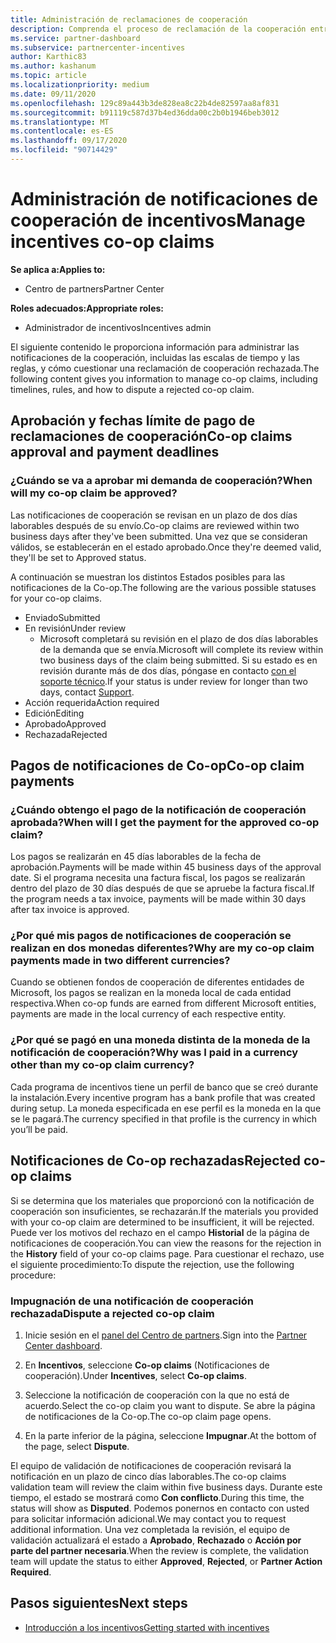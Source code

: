 ```yaml
---
title: Administración de reclamaciones de cooperación
description: Comprenda el proceso de reclamación de la cooperación entre las que se incluyen las fechas límite, los problemas de moneda y cómo cuestionarlas.
ms.service: partner-dashboard
ms.subservice: partnercenter-incentives
author: Karthic83
ms.author: kashanum
ms.topic: article
ms.localizationpriority: medium
ms.date: 09/11/2020
ms.openlocfilehash: 129c89a443b3de828ea8c22b4de82597aa8af831
ms.sourcegitcommit: b91119c587d37b4ed36dda00c2b0b1946beb3012
ms.translationtype: MT
ms.contentlocale: es-ES
ms.lasthandoff: 09/17/2020
ms.locfileid: "90714429"
---
```

# <a name="manage-incentives-co-op-claims"></a><span data-ttu-id="60437-103">Administración de notificaciones de cooperación de incentivos</span><span class="sxs-lookup"><span data-stu-id="60437-103">Manage incentives co-op claims</span></span>

<span data-ttu-id="60437-104">**Se aplica a:**</span><span class="sxs-lookup"><span data-stu-id="60437-104">**Applies to:**</span></span>

- <span data-ttu-id="60437-105">Centro de partners</span><span class="sxs-lookup"><span data-stu-id="60437-105">Partner Center</span></span>

<span data-ttu-id="60437-106">**Roles adecuados:**</span><span class="sxs-lookup"><span data-stu-id="60437-106">**Appropriate roles:**</span></span>

- <span data-ttu-id="60437-107">Administrador de incentivos</span><span class="sxs-lookup"><span data-stu-id="60437-107">Incentives admin</span></span>

<span data-ttu-id="60437-108">El siguiente contenido le proporciona información para administrar las notificaciones de la cooperación, incluidas las escalas de tiempo y las reglas, y cómo cuestionar una reclamación de cooperación rechazada.</span><span class="sxs-lookup"><span data-stu-id="60437-108">The following content gives you information to manage co-op claims, including timelines, rules, and how to dispute a rejected co-op claim.</span></span>

## <a name="co-op-claims-approval-and-payment-deadlines"></a><span data-ttu-id="60437-109">Aprobación y fechas límite de pago de reclamaciones de cooperación</span><span class="sxs-lookup"><span data-stu-id="60437-109">Co-op claims approval and payment deadlines</span></span>

### <a name="when-will-my-co-op-claim-be-approved"></a><span data-ttu-id="60437-110">¿Cuándo se va a aprobar mi demanda de cooperación?</span><span class="sxs-lookup"><span data-stu-id="60437-110">When will my co-op claim be approved?</span></span>

<span data-ttu-id="60437-111">Las notificaciones de cooperación se revisan en un plazo de dos días laborables después de su envío.</span><span class="sxs-lookup"><span data-stu-id="60437-111">Co-op claims are reviewed within two business days after they've been submitted.</span></span> <span data-ttu-id="60437-112">Una vez que se consideran válidos, se establecerán en el estado aprobado.</span><span class="sxs-lookup"><span data-stu-id="60437-112">Once they're deemed valid, they'll be set to Approved status.</span></span>  

<span data-ttu-id="60437-113">A continuación se muestran los distintos Estados posibles para las notificaciones de la Co-op.</span><span class="sxs-lookup"><span data-stu-id="60437-113">The following are the various possible statuses for your co-op claims.</span></span>

- <span data-ttu-id="60437-114">Enviado</span><span class="sxs-lookup"><span data-stu-id="60437-114">Submitted</span></span>
- <span data-ttu-id="60437-115">En revisión</span><span class="sxs-lookup"><span data-stu-id="60437-115">Under review</span></span>
  - <span data-ttu-id="60437-116">Microsoft completará su revisión en el plazo de dos días laborables de la demanda que se envía.</span><span class="sxs-lookup"><span data-stu-id="60437-116">Microsoft will complete its review within two business days of the claim being submitted.</span></span> <span data-ttu-id="60437-117">Si su estado es en revisión durante más de dos días, póngase en contacto [con el soporte técnico](https://partner.microsoft.com/dashboard/support/incentives/servicerequests?category=incentives).</span><span class="sxs-lookup"><span data-stu-id="60437-117">If your status is under review for longer than two days, contact [Support](https://partner.microsoft.com/dashboard/support/incentives/servicerequests?category=incentives).</span></span>
- <span data-ttu-id="60437-118">Acción requerida</span><span class="sxs-lookup"><span data-stu-id="60437-118">Action required</span></span>
- <span data-ttu-id="60437-119">Edición</span><span class="sxs-lookup"><span data-stu-id="60437-119">Editing</span></span>
- <span data-ttu-id="60437-120">Aprobado</span><span class="sxs-lookup"><span data-stu-id="60437-120">Approved</span></span>
- <span data-ttu-id="60437-121">Rechazada</span><span class="sxs-lookup"><span data-stu-id="60437-121">Rejected</span></span>

## <a name="co-op-claim-payments"></a><span data-ttu-id="60437-122">Pagos de notificaciones de Co-op</span><span class="sxs-lookup"><span data-stu-id="60437-122">Co-op claim payments</span></span>

### <a name="when-will-i-get-the-payment-for-the-approved-co-op-claim"></a><span data-ttu-id="60437-123">¿Cuándo obtengo el pago de la notificación de cooperación aprobada?</span><span class="sxs-lookup"><span data-stu-id="60437-123">When will I get the payment for the approved co-op claim?</span></span>

<span data-ttu-id="60437-124">Los pagos se realizarán en 45 días laborables de la fecha de aprobación.</span><span class="sxs-lookup"><span data-stu-id="60437-124">Payments will be made within 45 business days of the approval date.</span></span> <span data-ttu-id="60437-125">Si el programa necesita una factura fiscal, los pagos se realizarán dentro del plazo de 30 días después de que se apruebe la factura fiscal.</span><span class="sxs-lookup"><span data-stu-id="60437-125">If the program needs a tax invoice, payments will be made within 30 days after tax invoice is approved.</span></span>

### <a name="why-are-my-co-op-claim-payments-made-in-two-different-currencies"></a><span data-ttu-id="60437-126">¿Por qué mis pagos de notificaciones de cooperación se realizan en dos monedas diferentes?</span><span class="sxs-lookup"><span data-stu-id="60437-126">Why are my co-op claim payments made in two different currencies?</span></span>

<span data-ttu-id="60437-127">Cuando se obtienen fondos de cooperación de diferentes entidades de Microsoft, los pagos se realizan en la moneda local de cada entidad respectiva.</span><span class="sxs-lookup"><span data-stu-id="60437-127">When co-op funds are earned from different Microsoft entities, payments are made in the local currency of each respective entity.</span></span>  

### <a name="why-was-i-paid-in-a-currency-other-than-my-co-op-claim-currency"></a><span data-ttu-id="60437-128">¿Por qué se pagó en una moneda distinta de la moneda de la notificación de cooperación?</span><span class="sxs-lookup"><span data-stu-id="60437-128">Why was I paid in a currency other than my co-op claim currency?</span></span>

<span data-ttu-id="60437-129">Cada programa de incentivos tiene un perfil de banco que se creó durante la instalación.</span><span class="sxs-lookup"><span data-stu-id="60437-129">Every incentive program has a bank profile that was created during setup.</span></span> <span data-ttu-id="60437-130">La moneda especificada en ese perfil es la moneda en la que se le pagará.</span><span class="sxs-lookup"><span data-stu-id="60437-130">The currency specified in that profile is the currency in which you’ll be paid.</span></span>

## <a name="rejected-co-op-claims"></a><span data-ttu-id="60437-131">Notificaciones de Co-op rechazadas</span><span class="sxs-lookup"><span data-stu-id="60437-131">Rejected co-op claims</span></span>

<span data-ttu-id="60437-132">Si se determina que los materiales que proporcionó con la notificación de cooperación son insuficientes, se rechazarán.</span><span class="sxs-lookup"><span data-stu-id="60437-132">If the materials you provided with your co-op claim are determined to be insufficient, it will be rejected.</span></span> <span data-ttu-id="60437-133">Puede ver los motivos del rechazo en el campo **Historial** de la página de notificaciones de cooperación.</span><span class="sxs-lookup"><span data-stu-id="60437-133">You can view the reasons for the rejection in the **History** field of your co-op claims page.</span></span> <span data-ttu-id="60437-134">Para cuestionar el rechazo, use el siguiente procedimiento:</span><span class="sxs-lookup"><span data-stu-id="60437-134">To dispute the rejection, use the following procedure:</span></span>

### <a name="dispute-a-rejected-co-op-claim"></a><span data-ttu-id="60437-135">Impugnación de una notificación de cooperación rechazada</span><span class="sxs-lookup"><span data-stu-id="60437-135">Dispute a rejected co-op claim</span></span>

1. <span data-ttu-id="60437-136">Inicie sesión en el [panel del Centro de partners](https://partner.microsoft.com/dashboard/).</span><span class="sxs-lookup"><span data-stu-id="60437-136">Sign into the [Partner Center dashboard](https://partner.microsoft.com/dashboard/).</span></span>

2. <span data-ttu-id="60437-137">En **Incentivos**, seleccione **Co-op claims** (Notificaciones de cooperación).</span><span class="sxs-lookup"><span data-stu-id="60437-137">Under **Incentives**, select **Co-op claims**.</span></span>

3. <span data-ttu-id="60437-138">Seleccione la notificación de cooperación con la que no está de acuerdo.</span><span class="sxs-lookup"><span data-stu-id="60437-138">Select the co-op claim you want to dispute.</span></span> <span data-ttu-id="60437-139">Se abre la página de notificaciones de la Co-op.</span><span class="sxs-lookup"><span data-stu-id="60437-139">The co-op claim page opens.</span></span>

4. <span data-ttu-id="60437-140">En la parte inferior de la página, seleccione **Impugnar**.</span><span class="sxs-lookup"><span data-stu-id="60437-140">At the bottom of the page, select **Dispute**.</span></span>

<span data-ttu-id="60437-141">El equipo de validación de notificaciones de cooperación revisará la notificación en un plazo de cinco días laborables.</span><span class="sxs-lookup"><span data-stu-id="60437-141">The co-op claims validation team will review the claim within five business days.</span></span> <span data-ttu-id="60437-142">Durante este tiempo, el estado se mostrará como **Con conflicto**.</span><span class="sxs-lookup"><span data-stu-id="60437-142">During this time, the status will show as **Disputed**.</span></span> <span data-ttu-id="60437-143">Podemos ponernos en contacto con usted para solicitar información adicional.</span><span class="sxs-lookup"><span data-stu-id="60437-143">We may contact you to request additional information.</span></span> <span data-ttu-id="60437-144">Una vez completada la revisión, el equipo de validación actualizará el estado a **Aprobado**, **Rechazado** o **Acción por parte del partner necesaria**.</span><span class="sxs-lookup"><span data-stu-id="60437-144">When the review is complete, the validation team will update the status to either **Approved**, **Rejected**, or **Partner Action Required**.</span></span>

## <a name="next-steps"></a><span data-ttu-id="60437-145">Pasos siguientes</span><span class="sxs-lookup"><span data-stu-id="60437-145">Next steps</span></span>

- [<span data-ttu-id="60437-146">Introducción a los incentivos</span><span class="sxs-lookup"><span data-stu-id="60437-146">Getting started with incentives</span></span>](incentives-get-started-intro.md)
